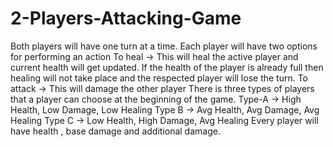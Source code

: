 # 2-Players-Attacking-Game
 
Both players will have one turn at a time.
Each player will have two options for performing an action
To heal -> This will heal the active player and current health will get updated. If the health of the player is already full then healing will not take place and the respected player will lose the turn.
To attack -> This will damage the other player 
There is three types of players that a player can choose at the beginning of the game.
Type-A -> High Health, Low Damage, Low Healing
Type B -> Avg Health, Avg Damage, Avg Healing
Type C -> Low Health, High Damage, Avg Healing
Every player will have health , base damage and additional damage.
